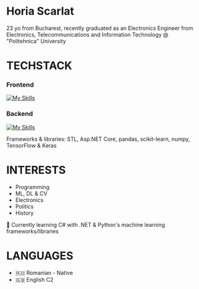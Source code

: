 # Horia Scarlat

23 yo from Bucharest, recently graduated as an Electronics Engineer from Electronics, Telecommunications and Information Technology @ "Politehnica" University

# TECHSTACK

### <strong>Frontend</strong>

[![My Skills](https://skillicons.dev/icons?i=html,css,js,react)](https://skillicons.dev) 
     
### <b>Backend</b>   
[![My Skills](https://skillicons.dev/icons?i=c,cs,cpp,dotnet,py,mysql&perline=3)](https://skillicons.dev) 

   Frameworks & libraries: STL, Asp.NET Core, pandas, scikit-learn, numpy, TensorFlow & Keras
    
# INTERESTS

   - Programming
   - ML, DL & CV
   - Electronics 
   - Politics
   - History


🔰 Currently learning C# with .NET & Python's machine learning frameworks/libraries

# LANGUAGES
   
   - 🇷🇴 Romanian - Native
   - 🇬🇧 English C2


<!---
boriabyte/boriabyte is a ✨ special ✨ repository because its `README.md` (this file) appears on your GitHub profile.
You can click the Preview link to take a look at your changes.
--->
